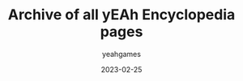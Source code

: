 ---
layout: post
c: Artifacts
title: Archive of all yEAh Encyclopedia pages
featimg: https://archive2.yeahgames.net/c/artifacts/d/0005/png/1.png
date: 2023-02-25
author: yeahgames
categories: [Artifacts, Digital, Directory, MD]
link: https://artifacts.yeahgames.net/artifacts/view/d/0005
canonical_url: https://artifacts.yeahgames.net/artifacts/view/d/0005
serial: D0005
submitter: yeahgames
archivist: nnillat
items:
 - md-1
 - md-2
 - md-3
 - dir-1
 - png-1
 - png-2
 - png-3
adate: 2023-04-05
description: "An archive of all yEAh Encyclopedia pages. After the deprecation of the yEAh Games Encyclopedia (documented on news.yeahgames.net), the yEAh Archive Team decided to ensure the already-published pages weren't lost forever. Includes all media and pages from the Encyclopedia, viewable in Markdown files."
location: archive2
status: complete
notes: "Directory 1 contains the media, while the markdown files contain the pages (with the embedded media) from the encyclopedia."
keywords:  
 - encyclopedia
 - html
 - download
 - directory
 - multimedia
 - markdown
---
